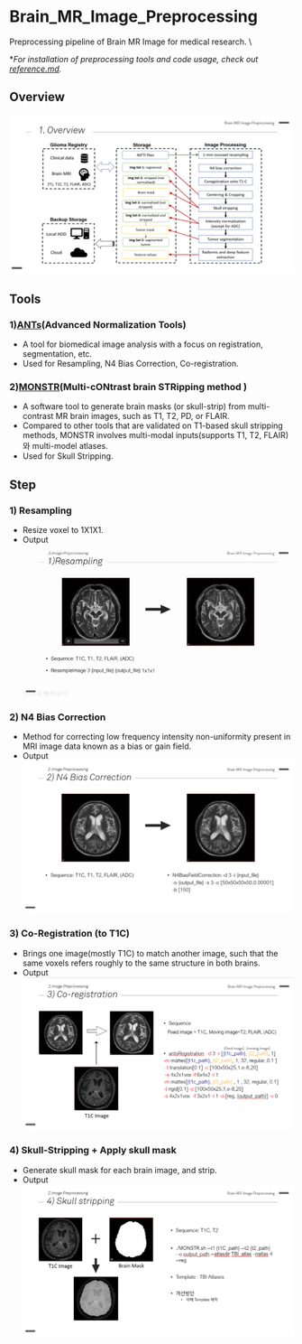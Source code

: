 # Brain_MR_Image_Preprocessing
Preprocessing pipeline of Brain MR Image for medical research. \

**For installation of preprocessing tools and code usage, check out [reference.md](/reference.md).*

## Overview
![alt text](/readme_img/1_Overview.PNG)


## Tools
### 1)[ANTs](https://github.com/ANTsX/ANTs)(Advanced Normalization Tools)
- A tool for biomedical image analysis with a focus on registration, segmentation, etc. 
- Used for Resampling, N4 Bias Correction, Co-registration. 

### 2)[MONSTR](https://www.nitrc.org/projects/monstr)(Multi-cONtrast brain STRipping method )
- A software tool to generate brain masks (or skull-strip) from multi-contrast MR brain images, such as T1, T2, PD, or FLAIR. 
- Compared to other tools that are validated on T1-based skull stripping methods, MONSTR involves multi-modal inputs(supports T1, T2, FLAIR)와 multi-model atlases.
- Used for Skull Stripping.


## Step
### 1) Resampling
- Resize voxel to 1X1X1.
- Output
![alt_text](/readme_img/3_Resampling.gif)

### 2) N4 Bias Correction
- Method for correcting low frequency intensity non-uniformity present in MRI image data known as a bias or gain field.
- Output
![alt_text](/readme_img/4_Bias_correction.PNG)

### 3) Co-Registration (to T1C)
- Brings one image(mostly T1C) to match another image, such that the same voxels refers roughly to the same structure in both brains.
- Output
![alt_text](/readme_img/5_Co-registration.PNG)

### 4) Skull-Stripping + Apply skull mask
- Generate skull mask for each brain image, and strip.
- Output
![alt_text](/readme_img/6_Skull-stripping.PNG)
